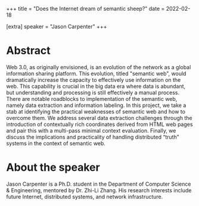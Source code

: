 +++
title = "Does the Internet dream of semantic sheep?"
date = 2022-02-18

[extra]
speaker = "Jason Carpenter"
+++


# Abstract
Web 3.0, as originally envisioned, is an evolution of the network as a global information sharing platform. This evolution, titled "semantic web", would dramatically increase the capacity to effectively use information on the web. This capability is crucial in the big data era where data is abundant, but understanding and processing is still effectively a manual process. There are notable roadblocks to implementation of the semantic web, namely data extraction and information labeling. In this project, we take a stab at identifying the practical weaknesses of semantic web and how to overcome them. We address several data extraction challenges through the introduction of contextually rich coordinates derived from HTML web pages and pair this with a multi-pass minimal context evaluation. Finally, we discuss the implications and practicality of handling distributed “truth” systems in the context of semantic web. 

# About the speaker
Jason Carpenter is a Ph.D. student in the Department of Computer Science & Engineering, mentored by Dr. Zhi-Li Zhang. His research interests include future Internet, distributed systems, and network infrastructure.

